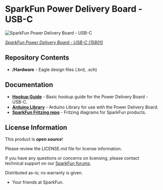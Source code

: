 SparkFun Power Delivery Board - USB-C
========================================

![SparkFun Power Delivery Board - USB-C](https://cdn.sparkfun.com/assets/parts/1/4/4/1/4/15801-SparkFun_Power_Delivery_Board_-_USB-C__Qwiic_-01.jpg)

[*SparkFun Power Delivery Board - USB-C (15801)*](https://www.sparkfun.com/products/15801)

<Basic description of the part.>

Repository Contents
-------------------

* **/Hardware** - Eagle design files (.brd, .sch)

Documentation
--------------
* **[Hookup Guide](https://learn.sparkfun.com/tutorials/power-delivery-board---usb-c-qwiic-hookup-guide)** - Basic hookup guide for the Power Delivery Board - USB-C.
* **[Arduino Library](https://github.com/sparkfun/SparkFun_STUSB4500_Arduino_Library)** - Arduino Library for use with the Power Delivery Board.
* **[SparkFun Fritzing repo](https://github.com/sparkfun/Fritzing_Parts)** - Fritzing diagrams for SparkFun products.

License Information
-------------------

This product is _**open source**_! 

Please review the LICENSE.md file for license information. 

If you have any questions or concerns on licensing, please contact technical support on our [SparkFun forums](https://forum.sparkfun.com/viewforum.php?f=152).

Distributed as-is; no warranty is given.

- Your friends at SparkFun.

_<COLLABORATION CREDIT>_
